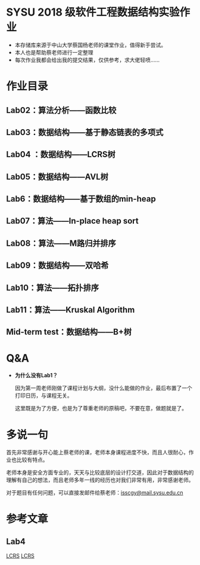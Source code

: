 # SYSU 2018 级软件工程数据结构实验作业

* 本存储库来源于中山大学蔡国杨老师的课堂作业，值得新手尝试。
* 本人也是帮助蔡老师进行一定整理
* 每次作业我都会给出我的提交结果，仅供参考，求大佬轻喷......

# 作业目录

## Lab02：算法分析——函数比较

## Lab03：数据结构——基于静态链表的多项式

## Lab04 ：数据结构——LCRS树

## Lab05：数据结构——AVL树

## Lab6：数据结构——基于数组的min-heap

## Lab07：算法——In-place heap sort

## Lab08：算法——M路归并排序

## Lab09：数据结构——双哈希

## Lab10：算法——拓扑排序

## Lab11：算法——Kruskal Algorithm

## Mid-term test：数据结构——B+树

# Q&A

* **为什么没有Lab1？**

    因为第一周老师刚做了课程计划与大纲，没什么能做的作业，最后布置了一个打印日历，与课程无关。
    
    这里既是为了方便，也是为了尊重老师的原稿吧，不要在意，做题就是了。



# 多说一句

首先非常感谢与开心能上蔡老师的课，老师本身课程进度不快，而且人很耐心，作业也比较有特点。

老师本身是安全方面专业的，天天与比较底层的设计打交道，因此对于数据结构的理解有自己的想法，而且老师多年一线的经历也对我们非常有用，非常感谢老师。

对于题目有任何问题，可以直接发邮件给蔡老师：isscgy@mail.sysu.edu.cn

# 参考文章

## Lab4
[LCRS](https://stackoverflow.com/questions/14015525/what-is-the-left-child-right-sibling-representation-of-a-tree-why-would-you-us)
[LCRS](http://skypacer210.github.io/2014/05/16/lcrs-and-certificate-store/)